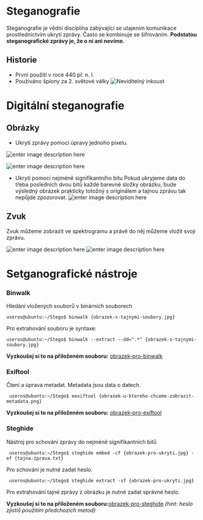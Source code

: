 # Steganografie
Steganografie je vědní disciplína zabývající se utajením komunikace prostřednictvím ukrytí zprávy.
Často se kombinuje se šifrováním.
**Podstatou steganografické zprávy je, že o ní ani nevíme.**

## Historie
- První použití v roce 440 př. n. l. 
- Používáno špiony za 2. světové války
![Neviditelný inkoust](https://i.ytimg.com/vi/-0VCZK9_yao/maxresdefault.jpg)

# Digitální steganografie
## Obrázky
- Ukrytí zprávy pomocí úpravy jednoho pixelu.

![enter image description here](https://cdn.discordapp.com/attachments/821112771763765248/965550512558710844/unknown.png)


![enter image description here](https://media.discordapp.net/attachments/821112771763765248/965550631270088704/unknown.png)

- Ukrytí pomocí nejméně signifikantního bitu
Pokud ukryjeme data do třeba posledních dvou bitů každé barevné složky obrázku, bude výsledný obrázek prakticky totožný s originálem a tajnou zprávu tak nepůjde zpozorovat.
![enter image description here](https://cdn.discordapp.com/attachments/821112771763765248/965552000509026324/unknown.png)

## Zvuk
Zvuk můžeme zobrazit ve spektrogramu a právě do něj můžeme vložit svoji zprávu.

![enter image description here](https://cdn.discordapp.com/attachments/821112771763765248/965552617579241472/unknown.png)
![enter image description here](https://cdn.discordapp.com/attachments/821112771763765248/965552687649259601/unknown.png)
# Setganografické nástroje
### Binwalk
Hledání vložených souborů v binárních souborech

    useros@ubuntu:~/Stego$ binwalk {obrazek-s-tajnymi-soubory.jpg}
    
 Pro extrahování souboru je syntaxe:
 

    useros@ubuntu:~/Stego$ binwalk --extract --dd=".*" {obrazek-s-tajnymi-soubory.jpg}

**Vyzkoušej si to na přiloženém souboru:** [obrazek-pro-binwalk](https://github.com/Filip-Dvorak/Steganografie/blob/main/obrazek-pro-binwalk.jpeg)
   
  ### Exiftool
  Čtení a úprava metadat. Metadata jsou data o datech.
  

     useros@ubuntu:~/Stego$ eexiftool {obrazek-u-ktereho-chceme-zobrazit-metadata.png}

**Vyzkoušej si to na přiloženém souboru:** [obrazek-pro-exiftool](https://github.com/Filip-Dvorak/Steganografie/blob/main/obrazek-pro-exiftool.png)
### Steghide
Nástroj pro schování zprávy do nejméně signifikantních bitů

     useros@ubuntu:~/Stego$ steghide embed -cf {obrazek-pro-ukryti.jpg} -ef {tajna-zprava.txt}
Pro schování je nutné zadat heslo.

     useros@ubuntu:~/Stego$ steghide extract -sf {obrazek-pro-ukryti.jpg}
Pro extrahování tajné zprávy z obrázku je nutné zadat správné heslo.

**Vyzkoušej si to na přiloženém souboru:**[obrazek-pro-steghide](obrazek-pro-steghide.jpg)
*(hint: heslo zjistíš použitím předchozích metod)*
